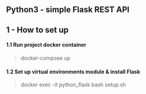 ## Python3 - simple Flask REST API

## 1 - How to set up

#### 1.1 Run project docker container
> docker-compose up

#### 1.2 Set up virtual environments module & install Flask
> docker exec -it python_flask bash setup.sh
